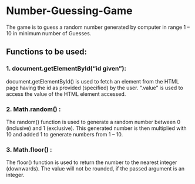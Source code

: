 # Number-Guessing-Game

The game is to guess a random number generated by computer in range 1 – 10 in minimum number of Guesses.

## Functions to be used:

### 1. document.getElementById(“id given”): 
document.getElementById() is used to fetch an element from the HTML page having the id as provided (specified) by the user.
“.value” is used to access the value of the HTML element accessed.

### 2. Math.random() : 
The random() function is used to generate a random number between 0 (inclusive) and 1 (exclusive). This generated number is then multiplied with 10 and added 1 to generate numbers from 1 – 10.

### 3. Math.floor() : 
The floor() function is used to return the number to the nearest integer (downwards). The value will not be rounded, if the passed argument is an integer.
